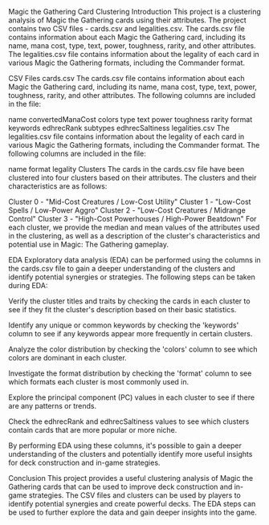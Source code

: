 Magic the Gathering Card Clustering
Introduction
This project is a clustering analysis of Magic the Gathering cards using their attributes. The project contains two CSV files - cards.csv and legalities.csv. The cards.csv file contains information about each Magic the Gathering card, including its name, mana cost, type, text, power, toughness, rarity, and other attributes. The legalities.csv file contains information about the legality of each card in various Magic the Gathering formats, including the Commander format.

CSV Files
cards.csv
The cards.csv file contains information about each Magic the Gathering card, including its name, mana cost, type, text, power, toughness, rarity, and other attributes. The following columns are included in the file:

name
convertedManaCost
colors
type
text
power
toughness
rarity
format
keywords
edhrecRank
subtypes
edhrecSaltiness
legalities.csv
The legalities.csv file contains information about the legality of each card in various Magic the Gathering formats, including the Commander format. The following columns are included in the file:

name
format
legality
Clusters
The cards in the cards.csv file have been clustered into four clusters based on their attributes. The clusters and their characteristics are as follows:

Cluster 0 - "Mid-Cost Creatures / Low-Cost Utility"
Cluster 1 - "Low-Cost Spells / Low-Power Aggro"
Cluster 2 - "Low-Cost Creatures / Midrange Control"
Cluster 3 - "High-Cost Powerhouses / High-Power Beatdown"
For each cluster, we provide the median and mean values of the attributes used in the clustering, as well as a description of the cluster's characteristics and potential use in Magic: The Gathering gameplay.

EDA
Exploratory data analysis (EDA) can be performed using the columns in the cards.csv file to gain a deeper understanding of the clusters and identify potential synergies or strategies. The following steps can be taken during EDA:

Verify the cluster titles and traits by checking the cards in each cluster to see if they fit the cluster's description based on their basic statistics.

Identify any unique or common keywords by checking the 'keywords' column to see if any keywords appear more frequently in certain clusters.

Analyze the color distribution by checking the 'colors' column to see which colors are dominant in each cluster.

Investigate the format distribution by checking the 'format' column to see which formats each cluster is most commonly used in.

Explore the principal component (PC) values in each cluster to see if there are any patterns or trends.

Check the edhrecRank and edhrecSaltiness values to see which clusters contain cards that are more popular or more niche.

By performing EDA using these columns, it's possible to gain a deeper understanding of the clusters and potentially identify more useful insights for deck construction and in-game strategies.

Conclusion
This project provides a useful clustering analysis of Magic the Gathering cards that can be used to improve deck construction and in-game strategies. The CSV files and clusters can be used by players to identify potential synergies and create powerful decks. The EDA steps can be used to further explore the data and gain deeper insights into the game.
